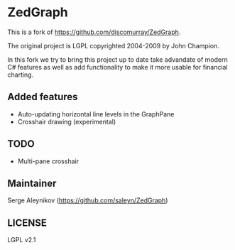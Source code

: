 # ZedGraph #

This is a fork of https://github.com/discomurray/ZedGraph.

The original project is LGPL copyrighted 2004-2009 by John Champion.

In this fork we try to bring this project up to date take
advandate of modern C# features as well as add functionality
to make it more usable for financial charting.

## Added features ##

* Auto-updating horizontal line levels in the GraphPane
* Crosshair drawing (experimental)

## TODO ##

* Multi-pane crosshair

## Maintainer ##

Serge Aleynikov
(https://github.com/saleyn/ZedGraph)

## LICENSE ##

LGPL v2.1

